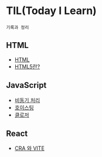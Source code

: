 # TIL(Today I Learn)
```
기록과 정리
```
## HTML
- [HTML](/HTML/HTML.md)
- [HTML5란?](/HTML/HTML5의%20다른점.md)

## JavaScript
- [비동기 처리](/JavaScript/비동기%20처리.md)
- [호이스팅](/JavaScript/호이스팅.md)
- [클로저](/JavaScript/클로저.md)

## React
- [CRA 와 VITE](/React/CRA와%20VITE.md)